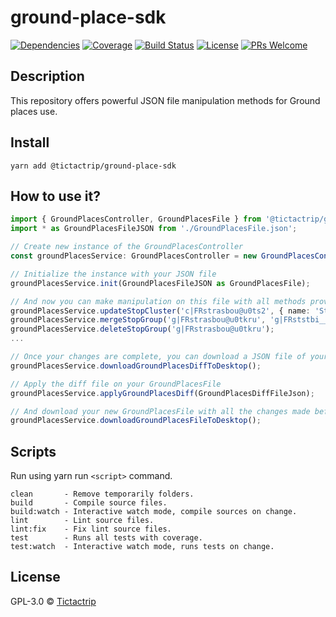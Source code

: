 # ground-place-sdk

[![Dependencies][prod-dependencies-badge]][prod-dependencies]
[![Coverage][coverage-badge]][coverage]
[![Build Status][travis-badge]][travis-ci]
[![License][license-badge]][license]
[![PRs Welcome][prs-badge]][prs]

## Description

This repository offers powerful JSON file manipulation methods for Ground places use.

## Install

```
yarn add @tictactrip/ground-place-sdk
```

## How to use it?

```ts
import { GroundPlacesController, GroundPlacesFile } from '@tictactrip/ground-places-sdk';
import * as GroundPlacesFileJSON from './GroundPlacesFile.json';

// Create new instance of the GroundPlacesController
const groundPlacesService: GroundPlacesController = new GroundPlacesController();

// Initialize the instance with your JSON file
groundPlacesService.init(GroundPlacesFileJSON as GroundPlacesFile);

// And now you can make manipulation on this file with all methods provided by the package
groundPlacesService.updateStopCluster('c|FRstrasbou@u0ts2', { name: 'Strasbourg, Est, France' });
groundPlacesService.mergeStopGroup('g|FRstrasbou@u0tkru', 'g|FRststbi__@u0tkxd');
groundPlacesService.deleteStopGroup('g|FRstrasbou@u0tkru');
...

// Once your changes are complete, you can download a JSON file of your changes
groundPlacesService.downloadGroundPlacesDiffToDesktop();

// Apply the diff file on your GroundPlacesFile
groundPlacesService.applyGroundPlacesDiff(GroundPlacesDiffFileJson);

// And download your new GroundPlacesFile with all the changes made before
groundPlacesService.downloadGroundPlacesFileToDesktop();
```

## Scripts

Run using yarn run `<script>` command.

    clean       - Remove temporarily folders.
    build       - Compile source files.
    build:watch - Interactive watch mode, compile sources on change.
    lint        - Lint source files.
    lint:fix    - Fix lint source files.
    test        - Runs all tests with coverage.
    test:watch  - Interactive watch mode, runs tests on change.

## License

GPL-3.0 © [Tictactrip](https://www.tictactrip.eu)

[prod-dependencies-badge]: https://david-dm.org/tictactrip/ground-place-sdk/status.svg
[prod-dependencies]: https://david-dm.org/tictactrip/ground-place-sdk
[coverage-badge]: https://codecov.io/gh/tictactrip/ground-place-sdk/branch/master/graph/badge.svg
[coverage]: https://codecov.io/gh/tictactrip/ground-place-sdk
[travis-badge]: https://travis-ci.org/tictactrip/ground-place-sdk.svg?branch=master
[travis-ci]: https://travis-ci.org/tictactrip/ground-place-sdk
[license-badge]: https://img.shields.io/badge/license-GPL3-blue.svg?style=flat-square
[license]: https://github.com/tictactrip/ground-place-sdk/blob/master/LICENSE
[prs-badge]: https://img.shields.io/badge/PRs-welcome-brightgreen.svg?style=flat-square
[prs]: http://makeapullrequest.com
